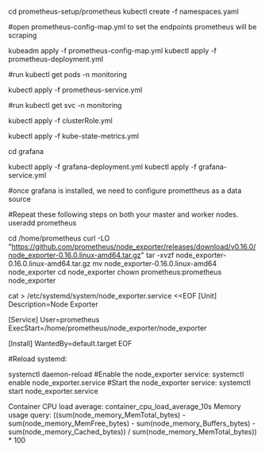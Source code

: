 cd prometheus-setup/prometheus
kubectl create -f namespaces.yaml

#open prometheus-config-map.yml to set the endpoints prometheus will be scraping 

kubeadm apply -f prometheus-config-map.yml
kubectl apply -f prometheus-deployment.yml

#run kubectl get pods -n monitoring

kubectl apply -f prometheus-service.yml

#run kubectl get svc -n monitoring


kubectl apply -f clusterRole.yml

kubectl apply -f kube-state-metrics.yml


cd grafana

kubectl apply -f grafana-deployment.yml
kubectl apply -f grafana-service.yml


#once grafana is installed, we need to configure promettheus as a data source

#Repeat these following steps on both your master and worker nodes.
useradd prometheus

cd /home/prometheus
curl -LO "https://github.com/prometheus/node_exporter/releases/download/v0.16.0/node_exporter-0.16.0.linux-amd64.tar.gz"
tar -xvzf node_exporter-0.16.0.linux-amd64.tar.gz
mv node_exporter-0.16.0.linux-amd64 node_exporter
cd node_exporter
chown prometheus:prometheus node_exporter


cat > /etc/systemd/system/node_exporter.service <<EOF
[Unit]
Description=Node Exporter

[Service]
User=prometheus
ExecStart=/home/prometheus/node_exporter/node_exporter

[Install]
WantedBy=default.target
EOF


#Reload systemd:

systemctl daemon-reload
#Enable the node_exporter service:
systemctl enable node_exporter.service
#Start the node_exporter service:
systemctl start node_exporter.service


Container CPU load average:
container_cpu_load_average_10s
Memory usage query:
((sum(node_memory_MemTotal_bytes) - sum(node_memory_MemFree_bytes) - sum(node_memory_Buffers_bytes) - sum(node_memory_Cached_bytes)) / sum(node_memory_MemTotal_bytes)) * 100
